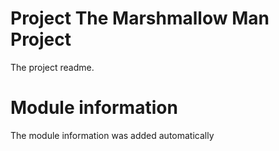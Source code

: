 
# Project The Marshmallow Man Project

The project readme.

# Module information 

The module information was added automatically
